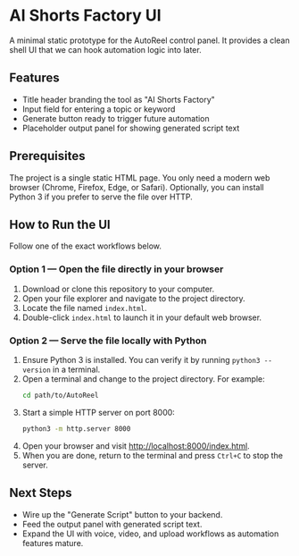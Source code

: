 # AI Shorts Factory UI

A minimal static prototype for the AutoReel control panel. It provides a clean shell UI that we can hook automation logic into later.

## Features

- Title header branding the tool as "AI Shorts Factory"
- Input field for entering a topic or keyword
- Generate button ready to trigger future automation
- Placeholder output panel for showing generated script text

## Prerequisites

The project is a single static HTML page. You only need a modern web browser (Chrome, Firefox, Edge, or Safari). Optionally, you can install Python 3 if you prefer to serve the file over HTTP.

## How to Run the UI

Follow one of the exact workflows below.

### Option 1 — Open the file directly in your browser

1. Download or clone this repository to your computer.
2. Open your file explorer and navigate to the project directory.
3. Locate the file named `index.html`.
4. Double-click `index.html` to launch it in your default web browser.

### Option 2 — Serve the file locally with Python

1. Ensure Python 3 is installed. You can verify it by running `python3 --version` in a terminal.
2. Open a terminal and change to the project directory. For example:
   ```bash
   cd path/to/AutoReel
   ```
3. Start a simple HTTP server on port 8000:
   ```bash
   python3 -m http.server 8000
   ```
4. Open your browser and visit [http://localhost:8000/index.html](http://localhost:8000/index.html).
5. When you are done, return to the terminal and press `Ctrl+C` to stop the server.

## Next Steps

- Wire up the "Generate Script" button to your backend.
- Feed the output panel with generated script text.
- Expand the UI with voice, video, and upload workflows as automation features mature.
